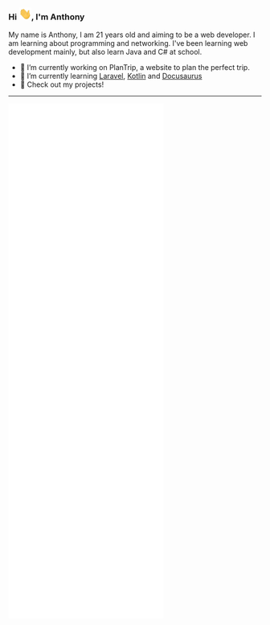 ### Hi <img src="https://github.com/Selenuix/Selenuix/blob/master/assets/hi.gif" width="25px">, I'm Anthony

My name is Anthony, I am 21 years old and aiming to be a web developer. I am learning about programming and networking. I've been learning web development mainly, but also learn Java and C# at school.

- 🔭 I’m currently working on PlanTrip, a website to plan the perfect trip.
- 🌱 I’m currently learning [Laravel](https://laravel.com/), [Kotlin](https://kotlinlang.org/) and [Docusaurus](https://docusaurus.io/)
- :bookmark: Check out my projects!

---

![Metrics](https://github.com/Selenuix/Selenuix/blob/master/github-metrics.svg)
